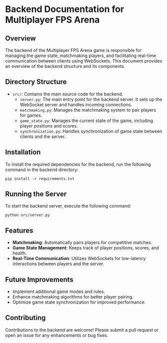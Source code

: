 # Backend Documentation for Multiplayer FPS Arena

## Overview
The backend of the Multiplayer FPS Arena game is responsible for managing the game state, matchmaking players, and facilitating real-time communication between clients using WebSockets. This document provides an overview of the backend structure and its components.

## Directory Structure
- `src/`: Contains the main source code for the backend.
  - `server.py`: The main entry point for the backend server. It sets up the WebSocket server and handles incoming connections.
  - `matchmaking.py`: Manages the matchmaking system to pair players for games.
  - `game_state.py`: Manages the current state of the game, including player positions and scores.
  - `synchronization.py`: Handles synchronization of game state between clients and the server.

## Installation
To install the required dependencies for the backend, run the following command in the backend directory:

```
pip install -r requirements.txt
```

## Running the Server
To start the backend server, execute the following command:

```
python src/server.py
```

## Features
- **Matchmaking**: Automatically pairs players for competitive matches.
- **Game State Management**: Keeps track of player positions, scores, and health.
- **Real-Time Communication**: Utilizes WebSockets for low-latency interactions between players and the server.

## Future Improvements
- Implement additional game modes and rules.
- Enhance matchmaking algorithms for better player pairing.
- Optimize game state synchronization for improved performance.

## Contributing
Contributions to the backend are welcome! Please submit a pull request or open an issue for any enhancements or bug fixes.